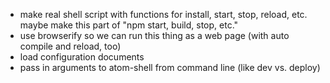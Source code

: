 * make real shell script with functions for install, start, stop, reload, etc.
    maybe make this part of "npm start, build, stop, etc."
* use browserify so we can run this thing as a web page (with auto compile and reload, too)
* load configuration documents
* pass in arguments to atom-shell from command line (like dev vs. deploy)
